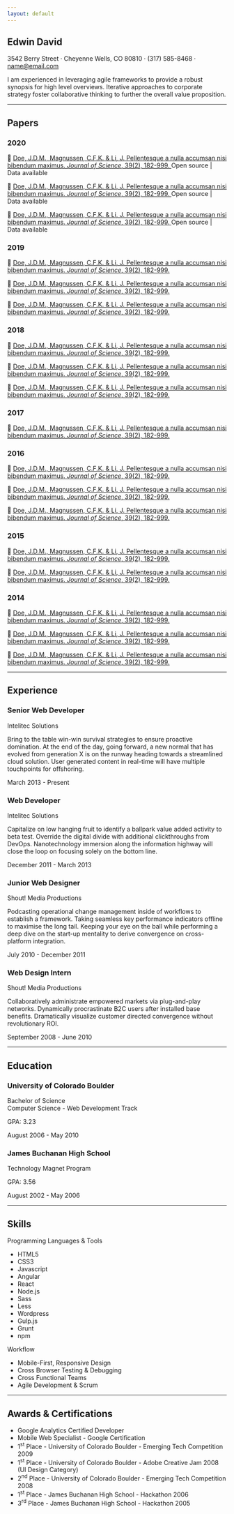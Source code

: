 ```yaml
---
layout: default
---
```


<section class="resume-section p-3 p-lg-5 d-flex align-items-center" id="about">
    <div class="w-100">
        <h1 class="mb-0">Edwin
            <span class="text-primary">David</span>
        </h1>
        <div class="subheading mb-5">3542 Berry Street · Cheyenne Wells, CO 80810 · (317) 585-8468 ·
            <a href="mailto:name@email.com">name@email.com</a>
        </div>
        <p class="lead mb-5">I am experienced in leveraging agile frameworks to provide a robust synopsis for high level overviews. Iterative approaches to corporate strategy foster collaborative thinking to further the overall value proposition.</p>
        <div class="social-icons">
            <a href="#">
                <i class="fab fa-linkedin-in"></i>
            </a>
            <a href="#">
                <i class="fab fa-github"></i>
            </a>
            <a href="#">
                <i class="fab fa-twitter"></i>
            </a>
            <a href="#">
                <i class="fab fa-facebook-f"></i>
            </a>
        </div>
    </div>
</section>

<hr class="m-0">

<section class="resume-section p-3 p-lg-5 d-flex align-items-center" id="papers">
    <div class="w-100" markdown="1">

## Papers   
### 2020
:page_with_curl: [Doe, J.D.M., Magnussen, C.F.K. & Li, J. Pellentesque a nulla accumsan nisi bibendum maximus. *Journal of Science*, 39(2), 182-999. ](/study1/)
Open source | Data available

:page_with_curl: [Doe, J.D.M., Magnussen, C.F.K. & Li, J. Pellentesque a nulla accumsan nisi bibendum maximus. *Journal of Science*, 39(2), 182-999. ](/study1/)
Open source | Data available

:page_with_curl: [Doe, J.D.M., Magnussen, C.F.K. & Li, J. Pellentesque a nulla accumsan nisi bibendum maximus. *Journal of Science*, 39(2), 182-999. ](/study1/)
Open source | Data available

### 2019
:page_with_curl: [Doe, J.D.M., Magnussen, C.F.K. & Li, J. Pellentesque a nulla accumsan nisi bibendum maximus. *Journal of Science*, 39(2), 182-999. ](/study1/)

:page_with_curl: [Doe, J.D.M., Magnussen, C.F.K. & Li, J. Pellentesque a nulla accumsan nisi bibendum maximus. *Journal of Science*, 39(2), 182-999. ](/study1/)

:page_with_curl: [Doe, J.D.M., Magnussen, C.F.K. & Li, J. Pellentesque a nulla accumsan nisi bibendum maximus. *Journal of Science*, 39(2), 182-999. ](/study1/)

### 2018
:page_with_curl: [Doe, J.D.M., Magnussen, C.F.K. & Li, J. Pellentesque a nulla accumsan nisi bibendum maximus. *Journal of Science*, 39(2), 182-999. ](/study1/)

:page_with_curl: [Doe, J.D.M., Magnussen, C.F.K. & Li, J. Pellentesque a nulla accumsan nisi bibendum maximus. *Journal of Science*, 39(2), 182-999. ](/study1/)

:page_with_curl: [Doe, J.D.M., Magnussen, C.F.K. & Li, J. Pellentesque a nulla accumsan nisi bibendum maximus. *Journal of Science*, 39(2), 182-999. ](/study1/)

### 2017
:page_with_curl: [Doe, J.D.M., Magnussen, C.F.K. & Li, J. Pellentesque a nulla accumsan nisi bibendum maximus. *Journal of Science*, 39(2), 182-999. ](/study1/)

### 2016
:page_with_curl: [Doe, J.D.M., Magnussen, C.F.K. & Li, J. Pellentesque a nulla accumsan nisi bibendum maximus. *Journal of Science*, 39(2), 182-999. ](/study1/)

:page_with_curl: [Doe, J.D.M., Magnussen, C.F.K. & Li, J. Pellentesque a nulla accumsan nisi bibendum maximus. *Journal of Science*, 39(2), 182-999. ](/study1/)

:page_with_curl: [Doe, J.D.M., Magnussen, C.F.K. & Li, J. Pellentesque a nulla accumsan nisi bibendum maximus. *Journal of Science*, 39(2), 182-999. ](/study1/)

### 2015
:page_with_curl: [Doe, J.D.M., Magnussen, C.F.K. & Li, J. Pellentesque a nulla accumsan nisi bibendum maximus. *Journal of Science*, 39(2), 182-999. ](/study1/)

:page_with_curl: [Doe, J.D.M., Magnussen, C.F.K. & Li, J. Pellentesque a nulla accumsan nisi bibendum maximus. *Journal of Science*, 39(2), 182-999. ](/study1/)

### 2014
:page_with_curl: [Doe, J.D.M., Magnussen, C.F.K. & Li, J. Pellentesque a nulla accumsan nisi bibendum maximus. *Journal of Science*, 39(2), 182-999. ](/study1/)

:page_with_curl: [Doe, J.D.M., Magnussen, C.F.K. & Li, J. Pellentesque a nulla accumsan nisi bibendum maximus. *Journal of Science*, 39(2), 182-999. ](/study1/)

:page_with_curl: [Doe, J.D.M., Magnussen, C.F.K. & Li, J. Pellentesque a nulla accumsan nisi bibendum maximus. *Journal of Science*, 39(2), 182-999. ](/study1/)
</div>
</section>

<hr class="m-0">

<section class="resume-section p-3 p-lg-5 d-flex justify-content-center" id="experience">
    <div class="w-100">
        <h2 class="mb-5">Experience</h2>
        <div class="resume-item d-flex flex-column flex-md-row justify-content-between mb-5">
            <div class="resume-content">
            <h3 class="mb-0">Senior Web Developer</h3>
            <div class="subheading mb-3">Intelitec Solutions</div>
            <p>Bring to the table win-win survival strategies to ensure proactive domination. At the end of the day, going forward, a new normal that has evolved from generation X is on the runway heading towards a streamlined cloud solution. User generated content in real-time will have multiple touchpoints for offshoring.</p>
            </div>
            <div class="resume-date text-md-right">
            <span class="text-primary">March 2013 - Present</span>
            </div>
        </div>
        <div class="resume-item d-flex flex-column flex-md-row justify-content-between mb-5">
            <div class="resume-content">
            <h3 class="mb-0">Web Developer</h3>
            <div class="subheading mb-3">Intelitec Solutions</div>
            <p>Capitalize on low hanging fruit to identify a ballpark value added activity to beta test. Override the digital divide with additional clickthroughs from DevOps. Nanotechnology immersion along the information highway will close the loop on focusing solely on the bottom line.</p>
            </div>
            <div class="resume-date text-md-right">
            <span class="text-primary">December 2011 - March 2013</span>
            </div>
        </div>
        <div class="resume-item d-flex flex-column flex-md-row justify-content-between mb-5">
            <div class="resume-content">
            <h3 class="mb-0">Junior Web Designer</h3>
            <div class="subheading mb-3">Shout! Media Productions</div>
            <p>Podcasting operational change management inside of workflows to establish a framework. Taking seamless key performance indicators offline to maximise the long tail. Keeping your eye on the ball while performing a deep dive on the start-up mentality to derive convergence on cross-platform integration.</p>
            </div>
            <div class="resume-date text-md-right">
            <span class="text-primary">July 2010 - December 2011</span>
            </div>
        </div>
        <div class="resume-item d-flex flex-column flex-md-row justify-content-between">
            <div class="resume-content">
            <h3 class="mb-0">Web Design Intern</h3>
            <div class="subheading mb-3">Shout! Media Productions</div>
            <p>Collaboratively administrate empowered markets via plug-and-play networks. Dynamically procrastinate B2C users after installed base benefits. Dramatically visualize customer directed convergence without revolutionary ROI.</p>
            </div>
            <div class="resume-date text-md-right">
            <span class="text-primary">September 2008 - June 2010</span>
            </div>
        </div>
    </div>
</section>

<hr class="m-0">

<section class="resume-section p-3 p-lg-5 d-flex align-items-center" id="education">
    <div class="w-100">
        <h2 class="mb-5">Education</h2>
        <div class="resume-item d-flex flex-column flex-md-row justify-content-between mb-5">
            <div class="resume-content">
            <h3 class="mb-0">University of Colorado Boulder</h3>
            <div class="subheading mb-3">Bachelor of Science</div>
            <div>Computer Science - Web Development Track</div>
            <p>GPA: 3.23</p>
            </div>
            <div class="resume-date text-md-right">
            <span class="text-primary">August 2006 - May 2010</span>
            </div>
        </div>
        <div class="resume-item d-flex flex-column flex-md-row justify-content-between">
            <div class="resume-content">
            <h3 class="mb-0">James Buchanan High School</h3>
            <div class="subheading mb-3">Technology Magnet Program</div>
            <p>GPA: 3.56</p>
            </div>
            <div class="resume-date text-md-right">
            <span class="text-primary">August 2002 - May 2006</span>
            </div>
        </div>
    </div>
</section>

<hr class="m-0">

<section class="resume-section p-3 p-lg-5 d-flex align-items-center" id="skills">
    <div class="w-100">
    <h2 class="mb-5">Skills</h2>
        <div class="subheading mb-3">Programming Languages &amp; Tools</div>
        <ul class="list-inline dev-icons">
            <li class="list-inline-item">
                <div><i class="fab fa-html5"></i><div class="hide">HTML5</div></div>
            </li>
            <li class="list-inline-item">
                <div><i class="fab fa-css3-alt"></i><div class="hide">CSS3</div></div>
            </li>
            <li class="list-inline-item">
                <div><i class="fab fa-js-square"></i><div class="hide">Javascript</div></div>
            </li>
            <li class="list-inline-item">
                <div><i class="fab fa-angular"></i><div class="hide">Angular</div></div>
            </li>
            <li class="list-inline-item">
                <div><i class="fab fa-react"></i><div class="hide">React</div></div>
            </li>
            <li class="list-inline-item">
                <div><i class="fab fa-node-js"></i><div class="hide">Node.js</div></div>
            </li>
            <li class="list-inline-item">
                <div><i class="fab fa-sass"></i><div class="hide">Sass</div></div>
            </li>
            <li class="list-inline-item">
                <div><i class="fab fa-less"></i><div class="hide">Less</div></div>
            </li>
            <li class="list-inline-item">
                <div><i class="fab fa-wordpress"></i><div class="hide">Wordpress</div></div>
            </li>
            <li class="list-inline-item">
                <div><i class="fab fa-gulp"></i><div class="hide">Gulp.js</div></div>
            </li>
            <li class="list-inline-item">
                <div><i class="fab fa-grunt"></i><div class="hide">Grunt</div></div>
            </li>
            <li class="list-inline-item">
                <div><i class="fab fa-npm"></i><div class="hide">npm</div></div>
            </li>
        </ul>
        <div class="subheading mb-3">Workflow</div>
        <ul class="fa-ul mb-0">
            <li>
            <i class="fa-li fa fa-check"></i>
            Mobile-First, Responsive Design</li>
            <li>
            <i class="fa-li fa fa-check"></i>
            Cross Browser Testing &amp; Debugging</li>
            <li>
            <i class="fa-li fa fa-check"></i>
            Cross Functional Teams</li>
            <li>
            <i class="fa-li fa fa-check"></i>
            Agile Development &amp; Scrum</li>
        </ul>
    </div>
</section>

<hr class="m-0">

<section class="resume-section p-3 p-lg-5 d-flex align-items-center" id="awards">
    <div class="w-100">
    <h2 clas    s="mb-5">Awards &amp; Certifications</h2>
        <ul class="fa-ul mb-0">
            <li>
            <i class="fa-li fa fa-trophy text-warning"></i>
            Google Analytics Certified Developer</li>
            <li>
            <i class="fa-li fa fa-trophy text-warning"></i>
            Mobile Web Specialist - Google Certification</li>
            <li>
            <i class="fa-li fa fa-trophy text-warning"></i>
            1<sup>st</sup>
            Place - University of Colorado Boulder - Emerging Tech Competition 2009</li>
            <li>
            <i class="fa-li fa fa-trophy text-warning"></i>
            1<sup>st</sup>
            Place - University of Colorado Boulder - Adobe Creative Jam 2008 (UI Design Category)</li>
            <li>
            <i class="fa-li fa fa-trophy text-warning"></i>
            2<sup>nd</sup>
            Place - University of Colorado Boulder - Emerging Tech Competition 2008</li>
            <li>
            <i class="fa-li fa fa-trophy text-warning"></i>
            1<sup>st</sup>
            Place - James Buchanan High School - Hackathon 2006</li>
            <li>
            <i class="fa-li fa fa-trophy text-warning"></i>
            3<sup>rd</sup>
            Place - James Buchanan High School - Hackathon 2005</li>
        </ul>
    </div>
</section>
